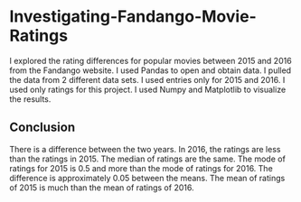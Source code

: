 # Investigating-Fandango-Movie-Ratings

I explored the rating differences for popular movies between 2015 and 2016 from the Fandango website. I used Pandas to open and obtain data. I pulled the data from 2 different data sets. I used entries only for 2015 and 2016. I used only ratings for this project. I used Numpy and Matplotlib to visualize the results.


## Conclusion

There is a difference between the two years. In 2016, the ratings are less than the ratings in 2015. The median of ratings are the same. The mode of ratings for 2015 is 0.5 and more than the mode of ratings for 2016. The difference is approximately 0.05 between the means. The mean of ratings of 2015 is much than the mean of ratings of 2016.
